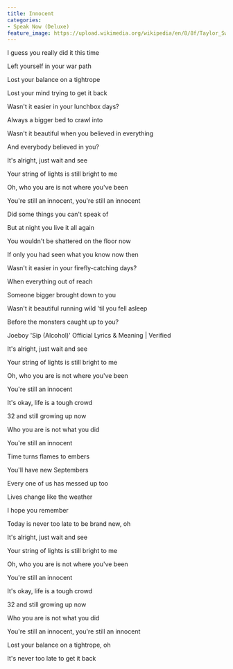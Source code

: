 ```yaml
---
title: Innocent
categories:
- Speak Now (Deluxe)
feature_image: https://upload.wikimedia.org/wikipedia/en/8/8f/Taylor_Swift_-_Speak_Now_cover.png
--- 
```

I guess you really did it this time

Left yourself in your war path

Lost your balance on a tightrope

Lost your mind trying to get it back

Wasn't it easier in your lunchbox days?

Always a bigger bed to crawl into

Wasn't it beautiful when you believed in everything

And everybody believed in you?

It's alright, just wait and see

Your string of lights is still bright to me

Oh, who you are is not where you've been

You're still an innocent, you're still an innocent

Did some things you can't speak of

But at night you live it all again

You wouldn't be shattered on the floor now

If only you had seen what you know now then

Wasn't it easier in your firefly-catching days?

When everything out of reach

Someone bigger brought down to you

Wasn't it beautiful running wild 'til you fell asleep

Before the monsters caught up to you?

Joeboy 'Sip (Alcohol)' Official Lyrics & Meaning | Verified

It's alright, just wait and see

Your string of lights is still bright to me

Oh, who you are is not where you've been

You're still an innocent

It's okay, life is a tough crowd

32 and still growing up now

Who you are is not what you did

You're still an innocent

Time turns flames to embers

You'll have new Septembers

Every one of us has messed up too

Lives change like the weather

I hope you remember

Today is never too late to be brand new, oh

It's alright, just wait and see

Your string of lights is still bright to me

Oh, who you are is not where you've been

You're still an innocent

It's okay, life is a tough crowd

32 and still growing up now

Who you are is not what you did

You're still an innocent, you're still an innocent

Lost your balance on a tightrope, oh

It's never too late to get it back